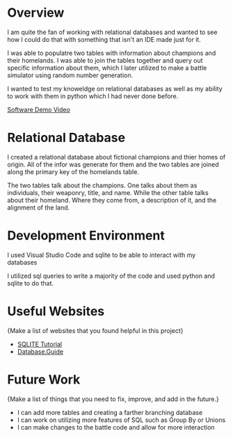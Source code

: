 # Overview

I am quite the fan of working with relational databases and wanted to see how I could do that with something that isn't an IDE made just for it.

I was able to populatre two tables with information about champions and their homelands. I was able to join the tables together and query out specific information about them, which I later utilized to make a battle simulator using random number generation.

I wanted to test my knoweldge on relational databases as well as my ability to work with them in python which I had never done before.

[Software Demo Video](https://youtu.be/N7SLdZI0mLE)

# Relational Database

I created a relational database about fictional champions and thier homes of origin. All of the infor was generate for them and the two tables are joined along the primary key of the homelands table.

The two tables talk about the champions. One talks about them as individuals, their weaponry, title, and name. While the other table talks about their homeland. Where they come from, a description of it, and the alignment of the land.

# Development Environment

I used Visual Studio Code and sqlite to be able to interact with my databases

I utilized sql queries to write a majority of the code and used python and sqlite to do that.

# Useful Websites

{Make a list of websites that you found helpful in this project}
* [SQLITE Tutorial](https://www.sqlitetutorial.net/)
* [Database.Guide](https://database.guide/)

# Future Work

{Make a list of things that you need to fix, improve, and add in the future.}
* I can add more tables and creating a farther branching database
* I can work on utilizing more features of SQL such as Group By or Unions
* I can make changes to the battle code and allow for more interaction

